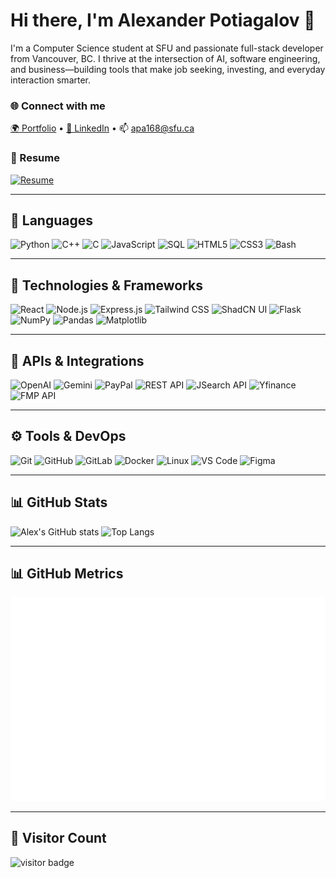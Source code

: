 # Hi there, I'm Alexander Potiagalov 👋

I'm a Computer Science student at SFU and passionate full-stack developer from Vancouver, BC. I thrive at the intersection of AI, software engineering, and business—building tools that make job seeking, investing, and everyday interaction smarter.

### 🌐 Connect with me

[🌍 Portfolio](https://alexanderpotiagalov.github.io) •
[💼 LinkedIn](https://linkedin.com/in/alexander-potiagalov) •
📫 apa168@sfu.ca

### 📄 Resume

[![Resume](https://img.shields.io/badge/-My%20Resume-grey?style=for-the-badge&logo=adobeacrobatreader&logoColor=red)](https://github.com/AlexanderPotiagalov/AlexanderPotiagalov/blob/main/Alexander_Potiagalov_Official_Resume_2025.pdf)

---

## 🧠 Languages

![Python](https://img.shields.io/badge/-Python-3776AB?style=flat&logo=python&logoColor=white)
![C++](https://img.shields.io/badge/-C++-00599C?style=flat&logo=c%2B%2B&logoColor=white)
![C](https://img.shields.io/badge/-C-555555?style=flat&logo=c&logoColor=A8B9CC)
![JavaScript](https://img.shields.io/badge/-JavaScript-F7DF1E?style=flat&logo=javascript&logoColor=black)
![SQL](https://img.shields.io/badge/-SQL-4479A1?style=flat&logo=mysql&logoColor=white)
![HTML5](https://img.shields.io/badge/-HTML5-E34F26?style=flat&logo=html5&logoColor=white)
![CSS3](https://img.shields.io/badge/-CSS3-1572B6?style=flat&logo=css3&logoColor=white)
![Bash](https://img.shields.io/badge/-Bash-4EAA25?style=flat&logo=gnu-bash&logoColor=white)

---

## 🧰 Technologies & Frameworks

![React](https://img.shields.io/badge/-React-20232A?style=flat&logo=react)
![Node.js](https://img.shields.io/badge/-Node.js-339933?style=flat&logo=node.js&logoColor=white)
![Express.js](https://img.shields.io/badge/-Express.js-000000?style=flat&logo=express&logoColor=white)
![Tailwind CSS](https://img.shields.io/badge/-TailwindCSS-06B6D4?style=flat&logo=tailwind-css)
![ShadCN UI](https://img.shields.io/badge/-ShadCNUI-111827?style=flat)
![Flask](https://img.shields.io/badge/-Flask-000000?style=flat&logo=flask)
![NumPy](https://img.shields.io/badge/-NumPy-013243?style=flat&logo=numpy)
![Pandas](https://img.shields.io/badge/-Pandas-150458?style=flat&logo=pandas)
![Matplotlib](https://img.shields.io/badge/-Matplotlib-11557C?style=flat)

---

## 🔌 APIs & Integrations

![OpenAI](https://img.shields.io/badge/-OpenAI-412991?style=flat&logo=openai&logoColor=white)
![Gemini](https://img.shields.io/badge/-Gemini-000000?style=flat)
![PayPal](https://img.shields.io/badge/-PayPal-00457C?style=flat&logo=paypal&logoColor=white)
![REST API](https://img.shields.io/badge/-REST%20API-000000?style=flat)
![JSearch API](https://img.shields.io/badge/-JSearch-1D4ED8?style=flat)
![Yfinance](https://img.shields.io/badge/-Yfinance-0033A0?style=flat)
![FMP API](https://img.shields.io/badge/-FMP-0A0A23?style=flat)

---

## ⚙️ Tools & DevOps

![Git](https://img.shields.io/badge/-Git-F05032?style=flat&logo=git&logoColor=white)
![GitHub](https://img.shields.io/badge/-GitHub-181717?style=flat&logo=github)
![GitLab](https://img.shields.io/badge/-GitLab-FCA121?style=flat&logo=gitlab)
![Docker](https://img.shields.io/badge/-Docker-2496ED?style=flat&logo=docker&logoColor=white)
![Linux](https://img.shields.io/badge/-Linux-FCC624?style=flat&logo=linux&logoColor=black)
![VS Code](https://img.shields.io/badge/-VS%20Code-007ACC?style=flat&logo=visual-studio-code)
![Figma](https://img.shields.io/badge/-Figma-F24E1E?style=flat&logo=figma)

---

## 📊 GitHub Stats

![Alex's GitHub stats](https://github-readme-stats.vercel.app/api?username=AlexanderPotiagalov&show_icons=true&theme=tokyonight&count_private=true&hide=stars)
![Top Langs](https://github-readme-stats.vercel.app/api/top-langs/?username=AlexanderPotiagalov&layout=compact&theme=tokyonight)

---

## 📊 GitHub Metrics

<img src="https://raw.githubusercontent.com/AlexanderPotiagalov/AlexanderPotiagalov/main/metrics.svg" alt="GitHub Metrics" />

---

## 🧮 Visitor Count

<img src="https://profile-counter.glitch.me/AlexanderPotiagalov/count.svg" alt="visitor badge"/>
